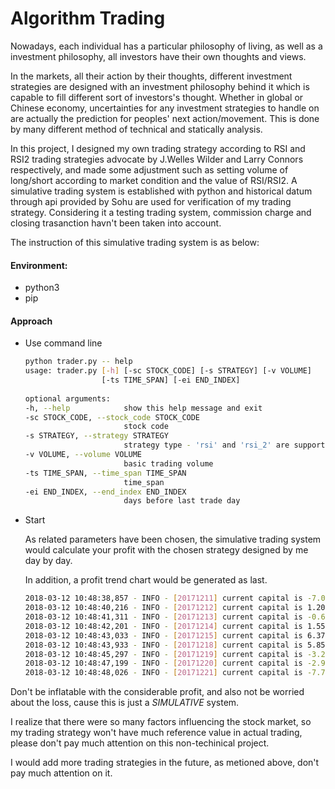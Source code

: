 Algorithm Trading
==================================
Nowadays, each individual has a particular philosophy of living, as well as a investment philosophy, all investors have their own thoughts and views.

In the markets, all their action by their thoughts, different investment strategies are designed with an investment philosophy behind it which is capable to fill different sort of investors's thought. Whether in global or Chinese economy, uncertainties for any investment strategies to handle on are actually the prediction for peoples' next action/movement. This is done by many different method of technical and statically analysis.

In this project, I designed my own trading strategy according to RSI and RSI2 trading strategies advocate by J.Welles Wilder and Larry Connors respectively, and made some adjustment such as setting volume of long/short according to market condition and the value of RSI/RSI2. A simulative trading system is established with python and historical datum through api provided by Sohu are used for verification of my trading strategy. Considering it a testing trading system, commission charge and closing trasanction havn't been taken into account.

The instruction of this simulative trading system is as below:


#### Environment:

* python3
* pip

#### Approach


* Use command line
  
  ```bash
  python trader.py -- help
  usage: trader.py [-h] [-sc STOCK_CODE] [-s STRATEGY] [-v VOLUME]
                   [-ts TIME_SPAN] [-ei END_INDEX]
                 
  optional arguments:
  -h, --help            show this help message and exit
  -sc STOCK_CODE, --stock_code STOCK_CODE
                        stock code
  -s STRATEGY, --strategy STRATEGY
                        strategy type - 'rsi' and 'rsi_2' are supported
  -v VOLUME, --volume VOLUME
                        basic trading volume
  -ts TIME_SPAN, --time_span TIME_SPAN
                        time_span
  -ei END_INDEX, --end_index END_INDEX
                        days before last trade day

  ```
  
* Start  

  As related parameters have been chosen, the simulative trading system would calculate your profit with the chosen strategy designed by me day by day. 
  
  In addition, a profit trend chart would be generated as last.

  
  ```bash
  2018-03-12 10:48:38,857 - INFO - [20171211] current capital is -7.061756373937527
  2018-03-12 10:48:40,216 - INFO - [20171212] current capital is 1.205665722379564
  2018-03-12 10:48:41,311 - INFO - [20171213] current capital is -0.6889518413597671
  2018-03-12 10:48:42,201 - INFO - [20171214] current capital is 1.5501416430594475
  2018-03-12 10:48:43,033 - INFO - [20171215] current capital is 6.372804532577732
  2018-03-12 10:48:43,933 - INFO - [20171218] current capital is 5.856090651557935
  2018-03-12 10:48:45,297 - INFO - [20171219] current capital is -3.2725212464588367
  2018-03-12 10:48:47,199 - INFO - [20171220] current capital is -2.9280453257789816
  2018-03-12 10:48:48,026 - INFO - [20171221] current capital is -7.750708215297266

  ```

Don't be inflatable with the considerable profit, and also not be worried about the loss, cause this is just a *SIMULATIVE* system.

I realize that there were so many factors influencing the stock market, so my trading strategy won't have much reference value in actual trading, please don't pay much attention on this non-techinical project.

I would add more trading strategies in the future, as metioned above, don't pay much attention on it.
